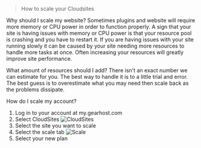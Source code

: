 > How to scale your Cloudsites
 
Why should I scale my website?
Sometimes plugins and website will require more memory or CPU power in order to function properly. A sign that your site is having issues with memory or CPU power is that your resource pool is crashing and you have to restart it.
If you are having issues with your site running slowly it can be caused by your site needing more resources to handle more tasks at once. Often increasing your resources will greatly improve site performance.

What amount of resources should I add?
There isn't an exact number we can estimate for you. The best way to handle it is to a little trial and error. The best guess is to overestimate what you may need then scale back as the problems dissipate. 
 
How do I scale my account?

1. Log in to your account at my.gearhost.com
2. Select CloudSites
![CloudSites](http://imgur.com/M5OIGUk,uklhWRG,18NFBh0)
3. Select the site you want to scale
4. Select the scale tab
![Scale](http://imgur.com/M5OIGUk,uklhWRG,18NFBh0#1)
5. Select your new plan
